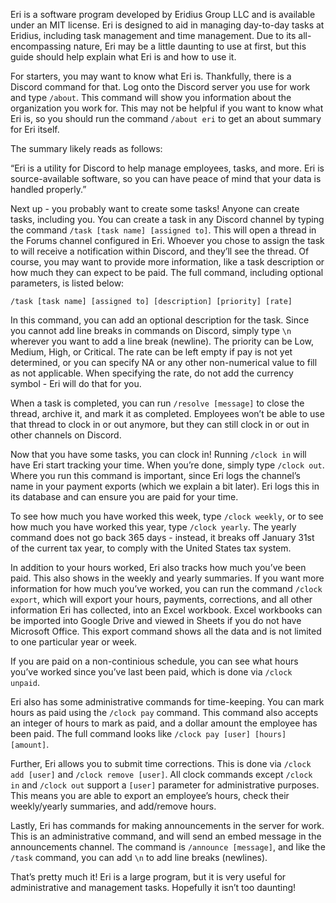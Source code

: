 Eri is a software program developed by Eridius Group LLC and is available under an MIT license. Eri is designed to aid in managing day-to-day tasks at Eridius, including task management and time management. Due to its all-encompassing nature, Eri may be a little daunting to use at first, but this guide should help explain what Eri is and how to use it.

For starters, you may want to know what Eri is. Thankfully, there is a Discord command for that. Log onto the Discord server you use for work and type `/about`. This command will show you information about the organization you work for. This may not be helpful if you want to know what Eri is, so you should run the command `/about eri` to get an about summary for Eri itself. 

The summary likely reads as follows:

“Eri is a utility for Discord to help manage employees, tasks, and more. Eri is source-available software, so you can have peace of mind that your data is handled properly.”

Next up - you probably want to create some tasks! Anyone can create tasks, including you. You can create a task in any Discord channel by typing the command `/task [task name] [assigned to]`. This will open a thread in the Forums channel configured in Eri. Whoever you chose to assign the task to will receive a notification within Discord, and they’ll see the thread. Of course, you may want to provide more information, like a task description or how much they can expect to be paid. The full command, including optional parameters, is listed below:

`/task [task name] [assigned to] [description] [priority] [rate]`

In this command, you can add an optional description for the task. Since you cannot add line breaks in commands on Discord, simply type `\n` wherever you want to add a line break (newline). The priority can be Low, Medium, High, or Critical. The rate can be left empty if pay is not yet determined, or you can specify NA or any other non-numerical value to fill as not applicable. When specifying the rate, do not add the currency symbol - Eri will do that for you.

When a task is completed, you can run `/resolve [message]` to close the thread, archive it, and mark it as completed. Employees won’t be able to use that thread to clock in or out anymore, but they can still clock in or out in other channels on Discord.

Now that you have some tasks, you can clock in! Running `/clock in` will have Eri start tracking your time. When you’re done, simply type `/clock out`. Where you run this command is important, since Eri logs the channel’s name in your payment exports (which we explain a bit later). Eri logs this in its database and can ensure you are paid for your time. 

To see how much you have worked this week, type `/clock weekly`, or to see how much you have worked this year, type `/clock yearly`. The yearly command does not go back 365 days - instead, it breaks off January 31st of the current tax year, to comply with the United States tax system. 

In addition to your hours worked, Eri also tracks how much you’ve been paid. This also shows in the weekly and yearly summaries. If you want more information for how much you’ve worked, you can run the command `/clock export`, which will export your hours, payments, corrections, and all other information Eri has collected, into an Excel workbook. Excel workbooks can be imported into Google Drive and viewed in Sheets if you do not have Microsoft Office. This export command shows all the data and is not limited to one particular year or week. 

If you are paid on a non-continious schedule, you can see what hours you’ve worked since you’ve last been paid, which is done via `/clock unpaid`.

Eri also has some administrative commands for time-keeping. You can mark hours as paid using the `/clock pay` command. This command also accepts an integer of hours to mark as paid, and a dollar amount the employee has been paid. The full command looks like `/clock pay [user] [hours] [amount]`. 

Further, Eri allows you to submit time corrections. This is done via `/clock add [user]` and `/clock remove [user]`. All clock commands except `/clock in` and `/clock out` support a `[user]` parameter for administrative purposes. This means you are able to export an employee’s hours, check their weekly/yearly summaries, and add/remove hours.

Lastly, Eri has commands for making announcements in the server for work. This is an administrative command, and will send an embed message in the announcements channel. The command is `/announce [message]`, and like the `/task` command, you can add `\n` to add line breaks (newlines). 

That’s pretty much it! Eri is a large program, but it is very useful for administrative and management tasks. Hopefully it isn’t too daunting! 
